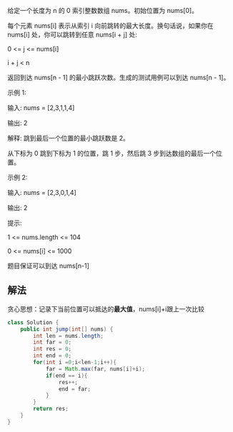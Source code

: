 给定一个长度为 n 的 0 索引整数数组 nums。初始位置为 nums[0]。

每个元素 nums[i] 表示从索引 i 向前跳转的最大长度。换句话说，如果你在 nums[i] 处，你可以跳转到任意 nums[i + j] 处:

0 <= j <= nums[i]

i + j < n

返回到达 nums[n - 1] 的最小跳跃次数。生成的测试用例可以到达 nums[n - 1]。



示例 1:

输入: nums = [2,3,1,1,4] 

输出: 2

解释: 跳到最后一个位置的最小跳跃数是 2。

从下标为 0 跳到下标为 1 的位置，跳 1 步，然后跳 3 步到达数组的最后一个位置。

示例 2:

输入: nums = [2,3,0,1,4]

输出: 2


提示:

1 <= nums.length <= 104

0 <= nums[i] <= 1000

题目保证可以到达 nums[n-1]

## 解法
贪心思想：记录下当前位置可以抵达的**最大值**，nums[i]+i跟上一次比较
```java
class Solution {
    public int jump(int[] nums) {
        int len = nums.length;
        int far = 0;
        int res = 0;
        int end = 0;
        for(int i =0;i<len-1;i++){
            far = Math.max(far, nums[i]+i);
            if(end == i){
                res++;
                end = far;
            }
        }
        return res;
    }
}
```